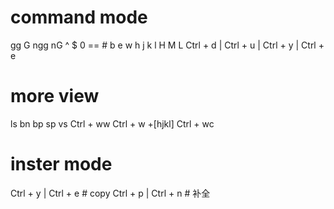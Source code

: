 # command mode
gg  G ngg nG 
^ $ 0
==  #
b e w h j k l H M L 
Ctrl + d  | Ctrl + u  | Ctrl + y | Ctrl + e

# more view
ls  bn  bp
sp  vs  Ctrl + ww Ctrl + w +[hjkl]  Ctrl + wc


# inster mode
Ctrl + y  | Ctrl + e  # copy
Ctrl + p  | Ctrl + n  # 补全
